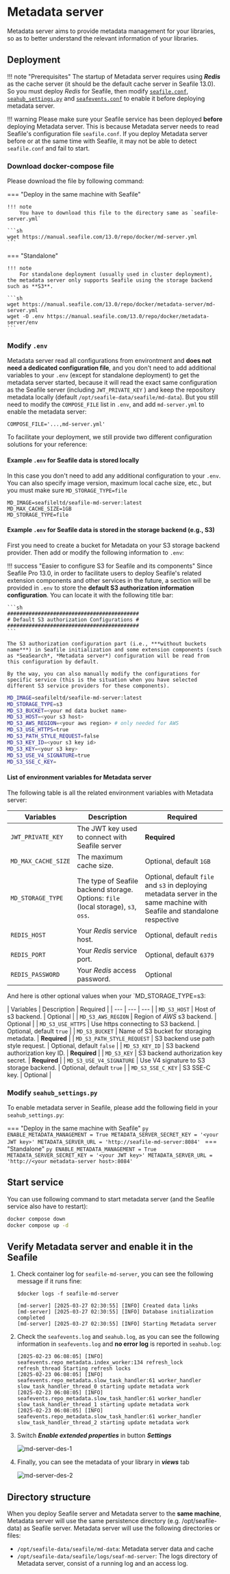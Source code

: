 # Metadata server

Metadata server aims to provide metadata management for your libraries, so as to better understand the relevant information of your libraries.

## Deployment

!!! note "Prerequisites"
    The startup of Metadata server requires using ***Redis*** as the cache server (it should be the default cache server in Seafile 13.0). So you must deploy *Redis* for Seafile, then modify [`seafile.conf`](../config/seafile-conf.md#cache-pro-edition-only), [`seahub_settings.py`](https://docs.djangoproject.com/en/4.2/topics/cache/#redis) and [`seafevents.conf`](../config/seafevents-conf.md) to enable it before deploying metadata server.

!!! warning
    Please make sure your Seafile service has been deployed **before** deploying Metadata server. This is because Metadata server needs to read Seafile's configuration file `seafile.conf`. If you deploy Metadata server before or at the same time with Seafile, it may not be able to detect `seafile.conf` and fail to start.

### Download docker-compose file

Please download the file by following command:

=== "Deploy in the same machine with Seafile"

    !!! note
        You have to download this file to the directory same as `seafile-server.yml`

    ```sh
    wget https://manual.seafile.com/13.0/repo/docker/md-server.yml
    ```

=== "Standalone"

    !!! note
        For standalone deployment (usually used in cluster deployment), the metadata server only supports Seafile using the storage backend such as **S3**. 

    ```sh
    wget https://manual.seafile.com/13.0/repo/docker/metadata-server/md-server.yml
    wget -O .env https://manual.seafile.com/13.0/repo/docker/metadata-server/env
    ```

### Modify `.env`

Metadata server read all configurations from environtment and **does not need a dedicated configuration file**, and you don't need to add additional variables to your `.env` (except for standalone deployment) to get the metadata server started, because it will read the exact same configuration as the Seafile server (including `JWT_PRIVATE_KEY` ) and keep the repository metadata locally (default `/opt/seafile-data/seafile/md-data`). But you still need to modify the `COMPOSE_FILE` list in `.env`, and add `md-server.yml` to enable the metadata server:

```
COMPOSE_FILE='...,md-server.yml'
```

To facilitate your deployment, we still provide two different configuration solutions for your reference:

#### Example `.env` for Seafile data is stored locally

In this case you don't need to add any additional configuration to your `.env`. You can also specify image version, maximum local cache size, etc., but you must make sure `MD_STORAGE_TYPE=file`

```
MD_IMAGE=seafileltd/seafile-md-server:latest
MD_MAX_CACHE_SIZE=1GB
MD_STORAGE_TYPE=file
```

#### Example `.env` for  Seafile data is stored in the storage backend (e.g., S3)

First you need to create a bucket for Metadata on your S3 storage backend provider. Then add or modify the following information to `.env`:

!!! success "Easier to configure S3 for Seafile and its components"
    Since Seafile Pro 13.0, in order to facilitate users to deploy Seafile's related extension components and other services in the future, a section will be provided in `.env` to store the **default S3 authorization information configuration**. You can locate it with the following title bar:
    
    ```sh
    ###########################################
    # Default S3 authorization Configurations #
    ###########################################
    ```
    
    The S3 authorization configuration part (i.e., ***without buckets name***) in Seafile initialization and some extension components (such as *SeaSearch*, *Metadata server*) configuration will be read from this configuration by default. 
    
    By the way, you can also manually modify the configurations for specific service (this is the situation when you have selected different S3 service providers for these components).

```sh
MD_IMAGE=seafileltd/seafile-md-server:latest
MD_STORAGE_TYPE=s3
MD_S3_BUCKET=<your md data bucket name>
MD_S3_HOST=<your s3 host>
MD_S3_AWS_REGION=<your aws region> # only needed for AWS
MD_S3_USE_HTTPS=true
MD_S3_PATH_STYLE_REQUEST=false
MD_S3_KEY_ID=<your s3 key id>
MD_S3_KEY=<your s3 key>
MD_S3_USE_V4_SIGNATURE=true
MD_S3_SSE_C_KEY=
```

#### List of environment variables for Metadata server
The following table is all the related environment variables with Metadata server:

| Variables           | Description                                                                                                                | Required |
| --- | --- | --- |
| `JWT_PRIVATE_KEY`   | The JWT key used to connect with Seafile server | **Required** |
| `MD_MAX_CACHE_SIZE` | The maximum cache size.                                                                                                    | Optional, default `1GB`            |
| `MD_STORAGE_TYPE`   | The type of Seafile backend storage. Options: `file` (local storage), `s3`, `oss`.                                                 | Optional, default `file` and `s3` in deploying metadata server in the same machine with Seafile and standalone respective |
| `REDIS_HOST`        | Your *Redis* service host.                                                                                                 | Optional, default `redis`          |
| `REDIS_PORT`        | Your *Redis* service port.                                                                                                 | Optional, default `6379`           |
| `REDIS_PASSWORD`    | Your *Redis* access password.                                                                                              | Optional                |

And here is other optional values when your `MD_STORAGE_TYPE=s3:

| Variables           | Description                                                                                                                | Required |
    | --- | --- | --- |
| `MD_S3_HOST`        | Host of s3 backend.                                                                                                        | Optional                |
| `MD_S3_AWS_REGION`  | Region of *AWS* s3 backend.                                                                                                | Optional                |
| `MD_S3_USE_HTTPS`   | Use https connecting to S3 backend.                                                                                        | Optional, default `true`          |
| `MD_S3_BUCKET`      | Name of S3 bucket for storaging metadata.                                                                                 |  **Required** |
| `MD_S3_PATH_STYLE_REQUEST` | S3 backend use path style request.                                                                                 | Optional, default `false`          |
| `MD_S3_KEY_ID`      | S3 backend authorization key ID.                                                                                           | **Required** |
| `MD_S3_KEY`         | S3 backend authorization key secret.                                                                                       |  **Required** |
| `MD_S3_USE_V4_SIGNATURE` | Use V4 signature to S3 storage backend.                                                                              | Optional, default `true`           |
| `MD_S3_SSE_C_KEY`   | S3 SSE-C key.                                                                                                              | Optional                |

### Modify `seahub_settings.py`

To enable metadata server in Seafile, please add the following field in your `seahub_settings.py`:

=== "Deploy in the same machine with Seafile"
    ```py
    ENABLE_METADATA_MANAGEMENT = True
    METADATA_SERVER_SECRET_KEY = '<your JWT key>'
    METADATA_SERVER_URL = 'http://seafile-md-server:8084'
    ```
=== "Standalone"
    ```py
    ENABLE_METADATA_MANAGEMENT = True
    METADATA_SERVER_SECRET_KEY = '<your JWT key>'
    METADATA_SERVER_URL = 'http://<your metadata-server host>:8084'
    ```

## Start service

You can use following command to start metadata server (and the Seafile service also have to restart):

```sh
docker compose down
docker compose up -d
```

## Verify Metadata server and enable it in the Seafile

1. Check container log for `seafile-md-server`, you can see the following message if it runs fine:

    ```
    $docker logs -f seafile-md-server

    [md-server] [2025-03-27 02:30:55] [INFO] Created data links
    [md-server] [2025-03-27 02:30:55] [INFO] Database initialization completed
    [md-server] [2025-03-27 02:30:55] [INFO] Starting Metadata server
    ```
2. Check the `seafevents.log` and `seahub.log`, as you can see the following information in `seafevents.log` and **no error log** is reported in `seahub.log`:

    ```log
    [2025-02-23 06:08:05] [INFO] seafevents.repo_metadata.index_worker:134 refresh_lock refresh_thread Starting refresh locks
    [2025-02-23 06:08:05] [INFO] seafevents.repo_metadata.slow_task_handler:61 worker_handler slow_task_handler_thread_0 starting update metadata work
    [2025-02-23 06:08:05] [INFO] seafevents.repo_metadata.slow_task_handler:61 worker_handler slow_task_handler_thread_1 starting update metadata work
    [2025-02-23 06:08:05] [INFO] seafevents.repo_metadata.slow_task_handler:61 worker_handler slow_task_handler_thread_2 starting update metadata work
    ```

3. Switch ***Enable extended properties*** in button ***Settings***

    ![md-server-des-1](../images/md-server-des-1.png)

3. Finally, you can see the metadata of your library in ***views*** tab

    ![md-server-des-2](../images/md-server-des-2.png)

## Directory structure

When you deploy Seafile server and Metadata server to the **same machine**, Metadata server will use the same persistence directory (e.g. /opt/seafile-data) as Seafile server. Metadata server will use the following directories or files:

- `/opt/seafile-data/seafile/md-data`: Metadata server data and cache
- `/opt/seafile-data/seafile/logs/seaf-md-server`: The logs directory of Metadata server, consist of a running log and an access log.
